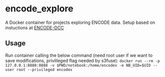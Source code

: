# encode_explore

A Docker container for projects exploring ENCODE data. Setup based on instuctions at [ENCODE-DCC](https://github.com/ENCODE-DCC/encode-data-usage-examples/blob/master/mount_s3_bucket_and_run_jupyter_on_ec2.ipynb)

## Usage

Run container calling the below command (need root user if we want to save modifications, privlileged flag needed by s3fuse):
`docker run --rm -p 127.0.0.1:8888:8888 -v $PWD/notebook:/home/encodex -e NB_UID=$UID --user root --privileged encodex`
